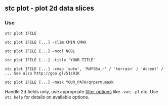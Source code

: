 ## stc plot - plot 2d data slices

### Use

```
stc plot IFILE

stc plot IFILE [...] -clim CMIN CMAX

stc plot IFILE [...] -ncol NCOL

stc plot IFILE [...] -title 'YOUR TITLE'

stc plot IFILE [...] -cmap 'auto', 'RdYlBu_r' / 'terrain' / 'Accent' / ... See also http://goo.gl/51s91K

stc plot IFILE [...] -mask YOUR_PATH/qrparm.mask
```

Handle 2d fields only, use appropriate [filter options](https://github.com/MetOffice/stc/blob/main/doc/stc.md#filter-options) like `-var`, `-pl` etc. Use `stc help` for details on available options.
